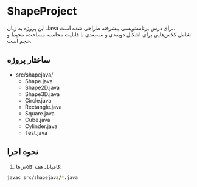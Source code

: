 # ShapeProject

این پروژه به زبان Java برای درس برنامه‌نویسی پیشرفته طراحی شده است.  
شامل کلاس‌هایی برای اشکال دوبعدی و سه‌بعدی با قابلیت محاسبه مساحت، محیط و حجم است.  

## ساختار پروژه
- src/shapejava/  
  - Shape.java  
  - Shape2D.java  
  - Shape3D.java  
  - Circle.java  
  - Rectangle.java  
  - Square.java  
  - Cube.java  
  - Cylinder.java  
  - Test.java  

## نحوه اجرا
1. کامپایل همه کلاس‌ها:  
```bash
javac src/shapejava/*.java
